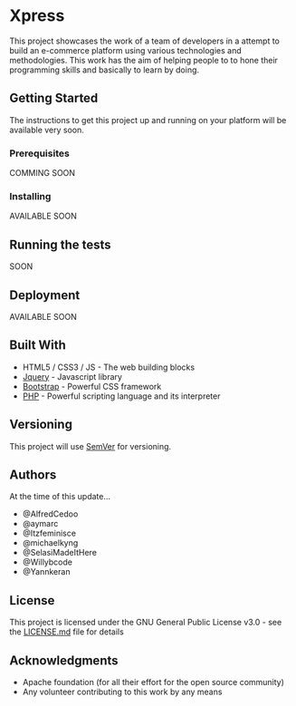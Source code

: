 # Xpress

This project showcases the work of a team of developers in a attempt to build an e-commerce platform using various technologies and methodologies. This work has the aim of helping people to to hone their programming skills and basically to learn by doing.

## Getting Started

The instructions to get this project up and running on your platform will be available very soon.

### Prerequisites

COMMING SOON

### Installing

AVAILABLE SOON

## Running the tests

SOON

## Deployment

AVAILABLE SOON

## Built With

* HTML5 / CSS3 / JS - The web building blocks
* [Jquery](https://jquery.com/) - Javascript library
* [Bootstrap](https://getbootstrap.com/) - Powerful CSS framework
* [PHP](https://www.php.net/) - Powerful scripting language and its interpreter

## Versioning

This project will use [SemVer](http://semver.org/) for versioning.

## Authors

At the time of this update...

* @AlfredCedoo
* @aymarc
* @Itzfeminisce
* @michaelkyng
* @SelasiMadeItHere
* @Willybcode
* @Yannkeran

## License

This project is licensed under the GNU General Public License v3.0 - see the [LICENSE.md](LICENSE.md) file for details

## Acknowledgments

* Apache foundation (for all their effort for the open source community)
* Any volunteer contributing to this work by any means
